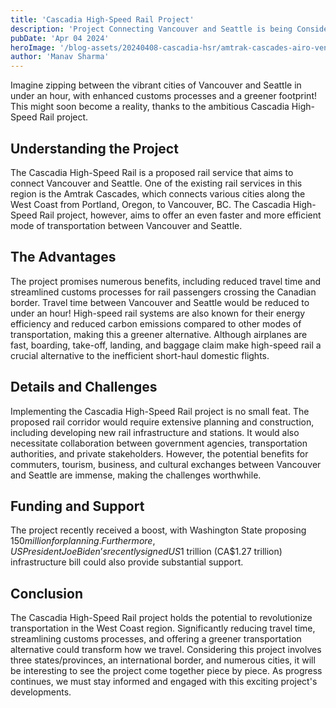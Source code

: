 ```yaml
---
title: 'Cascadia High-Speed Rail Project'
description: 'Project Connecting Vancouver and Seattle is being Considered'
pubDate: 'Apr 04 2024'
heroImage: '/blog-assets/20240408-cascadia-hsr/amtrak-cascades-airo-venture-train-5.jpg'
author: 'Manav Sharma'
---
```


Imagine zipping between the vibrant cities of Vancouver and Seattle in under an hour, with enhanced customs processes and a greener footprint! This might soon become a reality, thanks to the ambitious Cascadia High-Speed Rail project.

## Understanding the Project

The Cascadia High-Speed Rail is a proposed rail service that aims to connect Vancouver and Seattle. One of the existing rail services in this region is the Amtrak Cascades, which connects various cities along the West Coast from Portland, Oregon, to Vancouver, BC. The Cascadia High-Speed Rail project, however, aims to offer an even faster and more efficient mode of transportation between Vancouver and Seattle.

## The Advantages

The project promises numerous benefits, including reduced travel time and streamlined customs processes for rail passengers crossing the Canadian border. Travel time between Vancouver and Seattle would be reduced to under an hour! High-speed rail systems are also known for their energy efficiency and reduced carbon emissions compared to other modes of transportation, making this a greener alternative. Although airplanes are fast, boarding, take-off, landing, and baggage claim make high-speed rail a crucial alternative to the inefficient short-haul domestic flights.

## Details and Challenges

Implementing the Cascadia High-Speed Rail project is no small feat. The proposed rail corridor would require extensive planning and construction, including developing new rail infrastructure and stations. It would also necessitate collaboration between government agencies, transportation authorities, and private stakeholders. However, the potential benefits for commuters, tourism, business, and cultural exchanges between Vancouver and Seattle are immense, making the challenges worthwhile.

## Funding and Support

The project recently received a boost, with Washington State proposing $150 million for planning. Furthermore, US President Joe Biden’s recently signed US$1 trillion (CA$1.27 trillion) infrastructure bill could also provide substantial support.

## Conclusion

The Cascadia High-Speed Rail project holds the potential to revolutionize transportation in the West Coast region. Significantly reducing travel time, streamlining customs processes, and offering a greener transportation alternative could transform how we travel. Considering this project involves three states/provinces, an international border, and numerous cities, it will be interesting to see the project come together piece by piece. As progress continues, we must stay informed and engaged with this exciting project's developments.
